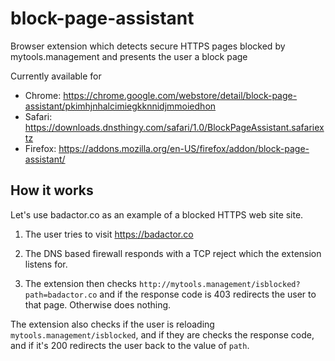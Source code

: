 # block-page-assistant

Browser extension which detects secure HTTPS pages blocked by mytools.management and presents the user a block page

Currently available for

* Chrome: https://chrome.google.com/webstore/detail/block-page-assistant/pkimhjnhalcimiegkknnidjmmoiedhon
* Safari: https://downloads.dnsthingy.com/safari/1.0/BlockPageAssistant.safariextz
* Firefox: https://addons.mozilla.org/en-US/firefox/addon/block-page-assistant/

## How it works

Let's use badactor.co as an example of a blocked HTTPS web site site.

1. The user tries to visit https://badactor.co

2. The DNS based firewall responds with a TCP reject which the extension listens for.

3. The extension then checks `http://mytools.management/isblocked?path=badactor.co` and if the response code is 403 redirects the user to that page. Otherwise does nothing.

The extension also checks if the user is reloading `mytools.management/isblocked`, and if they are checks the response code, and if it's 200 redirects the user back to the value of `path`.
